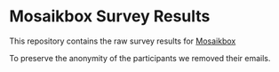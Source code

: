# Mosaikbox Survey Results

This repository contains the raw survey results for [Mosaikbox](https://github.com/robaerd/mosaikbox)

To preserve the anonymity of the participants we removed their emails.
